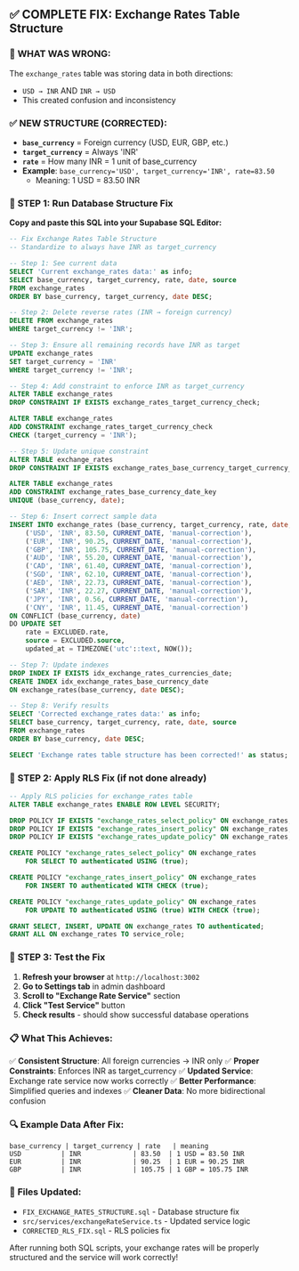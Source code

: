 ## ✅ COMPLETE FIX: Exchange Rates Table Structure

### 🚨 **WHAT WAS WRONG:**
The `exchange_rates` table was storing data in both directions:
- `USD → INR` AND `INR → USD` 
- This created confusion and inconsistency

### ✅ **NEW STRUCTURE (CORRECTED):**
- **`base_currency`** = Foreign currency (USD, EUR, GBP, etc.)
- **`target_currency`** = Always 'INR' 
- **`rate`** = How many INR = 1 unit of base_currency
- **Example**: `base_currency='USD', target_currency='INR', rate=83.50`
  - Meaning: 1 USD = 83.50 INR

### 🔧 **STEP 1: Run Database Structure Fix**

**Copy and paste this SQL into your Supabase SQL Editor:**

```sql
-- Fix Exchange Rates Table Structure
-- Standardize to always have INR as target_currency

-- Step 1: See current data
SELECT 'Current exchange_rates data:' as info;
SELECT base_currency, target_currency, rate, date, source 
FROM exchange_rates 
ORDER BY base_currency, target_currency, date DESC;

-- Step 2: Delete reverse rates (INR → foreign currency)
DELETE FROM exchange_rates 
WHERE target_currency != 'INR';

-- Step 3: Ensure all remaining records have INR as target
UPDATE exchange_rates 
SET target_currency = 'INR' 
WHERE target_currency != 'INR';

-- Step 4: Add constraint to enforce INR as target_currency
ALTER TABLE exchange_rates 
DROP CONSTRAINT IF EXISTS exchange_rates_target_currency_check;

ALTER TABLE exchange_rates 
ADD CONSTRAINT exchange_rates_target_currency_check 
CHECK (target_currency = 'INR');

-- Step 5: Update unique constraint
ALTER TABLE exchange_rates 
DROP CONSTRAINT IF EXISTS exchange_rates_base_currency_target_currency_date_key;

ALTER TABLE exchange_rates 
ADD CONSTRAINT exchange_rates_base_currency_date_key 
UNIQUE (base_currency, date);

-- Step 6: Insert correct sample data
INSERT INTO exchange_rates (base_currency, target_currency, rate, date, source) VALUES
    ('USD', 'INR', 83.50, CURRENT_DATE, 'manual-correction'),
    ('EUR', 'INR', 90.25, CURRENT_DATE, 'manual-correction'),
    ('GBP', 'INR', 105.75, CURRENT_DATE, 'manual-correction'),
    ('AUD', 'INR', 55.20, CURRENT_DATE, 'manual-correction'),
    ('CAD', 'INR', 61.40, CURRENT_DATE, 'manual-correction'),
    ('SGD', 'INR', 62.10, CURRENT_DATE, 'manual-correction'),
    ('AED', 'INR', 22.73, CURRENT_DATE, 'manual-correction'),
    ('SAR', 'INR', 22.27, CURRENT_DATE, 'manual-correction'),
    ('JPY', 'INR', 0.56, CURRENT_DATE, 'manual-correction'),
    ('CNY', 'INR', 11.45, CURRENT_DATE, 'manual-correction')
ON CONFLICT (base_currency, date) 
DO UPDATE SET 
    rate = EXCLUDED.rate,
    source = EXCLUDED.source,
    updated_at = TIMEZONE('utc'::text, NOW());

-- Step 7: Update indexes
DROP INDEX IF EXISTS idx_exchange_rates_currencies_date;
CREATE INDEX idx_exchange_rates_base_currency_date 
ON exchange_rates(base_currency, date DESC);

-- Step 8: Verify results
SELECT 'Corrected exchange_rates data:' as info;
SELECT base_currency, target_currency, rate, date, source 
FROM exchange_rates 
ORDER BY base_currency, date DESC;

SELECT 'Exchange rates table structure has been corrected!' as status;
```

### 🔧 **STEP 2: Apply RLS Fix (if not done already)**

```sql
-- Apply RLS policies for exchange_rates table
ALTER TABLE exchange_rates ENABLE ROW LEVEL SECURITY;

DROP POLICY IF EXISTS "exchange_rates_select_policy" ON exchange_rates;
DROP POLICY IF EXISTS "exchange_rates_insert_policy" ON exchange_rates;
DROP POLICY IF EXISTS "exchange_rates_update_policy" ON exchange_rates;

CREATE POLICY "exchange_rates_select_policy" ON exchange_rates
    FOR SELECT TO authenticated USING (true);

CREATE POLICY "exchange_rates_insert_policy" ON exchange_rates
    FOR INSERT TO authenticated WITH CHECK (true);

CREATE POLICY "exchange_rates_update_policy" ON exchange_rates
    FOR UPDATE TO authenticated USING (true) WITH CHECK (true);

GRANT SELECT, INSERT, UPDATE ON exchange_rates TO authenticated;
GRANT ALL ON exchange_rates TO service_role;
```

### 🎯 **STEP 3: Test the Fix**

1. **Refresh your browser** at `http://localhost:3002`
2. **Go to Settings tab** in admin dashboard
3. **Scroll to "Exchange Rate Service"** section  
4. **Click "Test Service"** button
5. **Check results** - should show successful database operations

### 📋 **What This Achieves:**

✅ **Consistent Structure**: All foreign currencies → INR only
✅ **Proper Constraints**: Enforces INR as target_currency
✅ **Updated Service**: Exchange rate service now works correctly
✅ **Better Performance**: Simplified queries and indexes
✅ **Cleaner Data**: No more bidirectional confusion

### 🔍 **Example Data After Fix:**
```
base_currency | target_currency | rate   | meaning
USD          | INR             | 83.50  | 1 USD = 83.50 INR
EUR          | INR             | 90.25  | 1 EUR = 90.25 INR  
GBP          | INR             | 105.75 | 1 GBP = 105.75 INR
```

### 📂 **Files Updated:**
- `FIX_EXCHANGE_RATES_STRUCTURE.sql` - Database structure fix
- `src/services/exchangeRateService.ts` - Updated service logic
- `CORRECTED_RLS_FIX.sql` - RLS policies fix

After running both SQL scripts, your exchange rates will be properly structured and the service will work correctly!
